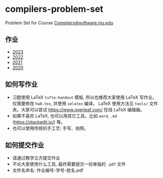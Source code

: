 # compilers-problem-set

Problem Set for Course [Compilers@software.nju.edu](https://github.com/orgs/courses-at-nju-by-hfwei/teams/compilers-course-at-nju-software/repositories)

## 作业

- [2023](2023/)
- [2022](2022/)
- [2021](2021/)
- [2020](2020/)

## 如何写作业
- 习题使用 LaTeX `tufte-handout` 模板, 所以也推荐大家使用 LaTeX 写作业。
  仅需要修改 `hw0.tex`, 并使用 `xelatex` 编译。
  LaTeX 使用方法见 `tools/` 文件夹。大家可以尝试 https://www.overleaf.com/ 在线 LaTeX 编辑器。
- 如果不喜欢 LaTeX, 也可以用其它工具。比如 `word`, `.md` (https://stackedit.io/) 等。
- 也可以使用传统的手工艺: 手写、拍照。

## 如何提交作业
- 请通过教学立方提交作业
- 不论大家使用什么工具, 最终需要提交一份单独的 `.pdf` 文件
- 文件名命名: 作业编号-学号-姓名.pdf